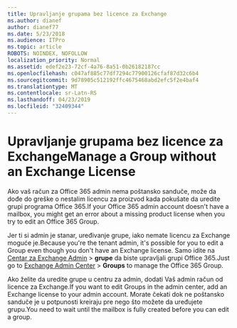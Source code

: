 ```yaml
---
title: Upravljanje grupama bez licence za Exchange
ms.author: dianef
author: dianef77
ms.date: 5/23/2018
ms.audience: ITPro
ms.topic: article
ROBOTS: NOINDEX, NOFOLLOW
localization_priority: Normal
ms.assetid: edef2e23-72cf-4a76-8a51-0b26182187cc
ms.openlocfilehash: c047af885c77df7294c77900126cfaf87d32c6b4
ms.sourcegitcommit: 9d78905c512192ffc4675468abd2efc5f2e4baf4
ms.translationtype: MT
ms.contentlocale: sr-Latn-RS
ms.lasthandoff: 04/23/2019
ms.locfileid: "32409344"
---
```

# <a name="manage-a-group-without-an-exchange-license"></a><span data-ttu-id="bfc68-102">Upravljanje grupama bez licence za Exchange</span><span class="sxs-lookup"><span data-stu-id="bfc68-102">Manage a Group without an Exchange License</span></span>

<span data-ttu-id="bfc68-103">Ako vaš račun za Office 365 admin nema poštansko sanduče, može da dođe do greške o nestalim licencu za proizvod kada pokušate da uredite grupi programa Office 365.</span><span class="sxs-lookup"><span data-stu-id="bfc68-103">If your Office 365 admin account doesn't have a mailbox, you might get an error about a missing product license when you try to edit an Office 365 Group.</span></span>
  
<span data-ttu-id="bfc68-104">Jer ti si admin je stanar, uređivanje grupe, iako nemate licencu za Exchange moguće je.</span><span class="sxs-lookup"><span data-stu-id="bfc68-104">Because you're the tenant admin, it's possible for you to edit a Group even though you don't have an Exchange license.</span></span> <span data-ttu-id="bfc68-105">Samo idite na [Centar za Exchange Admin](https://outlook.office365.com/ecp.aspx) \> **grupe** da biste upravljali grupi Office 365.</span><span class="sxs-lookup"><span data-stu-id="bfc68-105">Just go to [Exchange Admin Center](https://outlook.office365.com/ecp.aspx) \> **Groups** to manage the Office 365 Group.</span></span> 
  
<span data-ttu-id="bfc68-106">Ako želite da uredite grupe u centru za admin, dodati Vaš admin račun od licence za Exchange.</span><span class="sxs-lookup"><span data-stu-id="bfc68-106">If you want to edit Groups in the admin center, add an Exchange license to your admin account.</span></span> <span data-ttu-id="bfc68-107">Morate čekati dok ne poštansko sanduče je u potpunosti kreiraju pre nego što možete da uređujete grupu.</span><span class="sxs-lookup"><span data-stu-id="bfc68-107">You need to wait until the mailbox is fully created before you can edit a group.</span></span>
  

